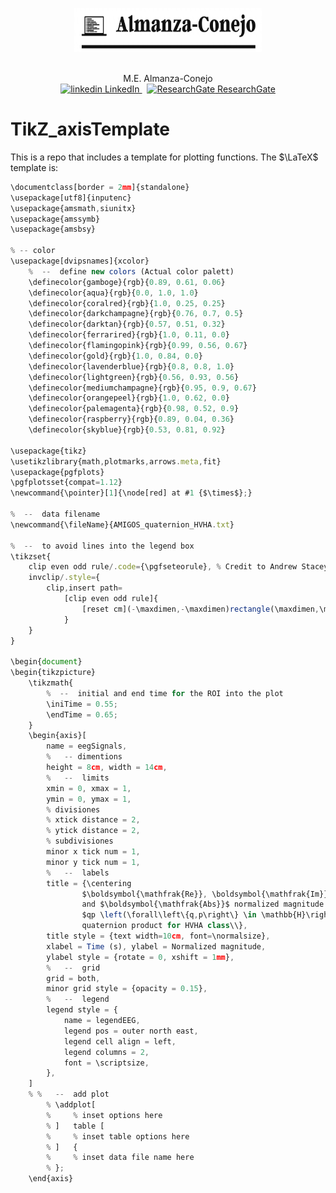 <p align="center">
  <a href="https://example.com/">
    <img src="https://github.com/Almanza-Conejo/imagesRepo/blob/main/almanza.png" alt="Almanza-Conejo" width=300 height=70>
  </a>
  <p align="center">
    <br>
    M.E. Almanza-Conejo</h2>
    <br>
    <a href="https://www.linkedin.com/in/oalmanzaconejo/" rel="nofollow noreferrer">
    <img src="https://i.stack.imgur.com/gVE0j.png" alt="linkedin"> LinkedIn
    </a> &nbsp; 
    <a href="https://github.com/[removed]" rel="nofollow noreferrer">
    <img src="https://user-images.githubusercontent.com/54937357/126514422-ba0e7de1-cbc2-4186-94d9-39e8a22c1c78.png" width="14" height="14"alt="ResearchGate"> ResearchGate
  </a>
  </p>
</p>

# TikZ_axisTemplate

This is a repo that includes a template for plotting functions. The $\LaTeX$ template is:

``` js
\documentclass[border = 2mm]{standalone}
\usepackage[utf8]{inputenc}
\usepackage{amsmath,siunitx}
\usepackage{amssymb}
\usepackage{amsbsy}

% -- color
\usepackage[dvipsnames]{xcolor}
    %  --  define new colors (Actual color palett)
    \definecolor{gamboge}{rgb}{0.89, 0.61, 0.06}	
    \definecolor{aqua}{rgb}{0.0, 1.0, 1.0}	
    \definecolor{coralred}{rgb}{1.0, 0.25, 0.25}
    \definecolor{darkchampagne}{rgb}{0.76, 0.7, 0.5}	
    \definecolor{darktan}{rgb}{0.57, 0.51, 0.32}	
    \definecolor{ferrarired}{rgb}{1.0, 0.11, 0.0}
    \definecolor{flamingopink}{rgb}{0.99, 0.56, 0.67}
    \definecolor{gold}{rgb}{1.0, 0.84, 0.0}
    \definecolor{lavenderblue}{rgb}{0.8, 0.8, 1.0}
    \definecolor{lightgreen}{rgb}{0.56, 0.93, 0.56}
    \definecolor{mediumchampagne}{rgb}{0.95, 0.9, 0.67}
    \definecolor{orangepeel}{rgb}{1.0, 0.62, 0.0}
    \definecolor{palemagenta}{rgb}{0.98, 0.52, 0.9}
    \definecolor{raspberry}{rgb}{0.89, 0.04, 0.36}
    \definecolor{skyblue}{rgb}{0.53, 0.81, 0.92}

\usepackage{tikz}
\usetikzlibrary{math,plotmarks,arrows.meta,fit}
\usepackage{pgfplots}
\pgfplotsset{compat=1.12}
\newcommand{\pointer}[1]{\node[red] at #1 {$\times$};}

%  --  data filename
\newcommand{\fileName}{AMIGOS_quaternion_HVHA.txt}

%  --  to avoid lines into the legend box
\tikzset{
    clip even odd rule/.code={\pgfseteorule}, % Credit to Andrew Stacey 
    invclip/.style={
        clip,insert path=
            [clip even odd rule]{
                [reset cm](-\maxdimen,-\maxdimen)rectangle(\maxdimen,\maxdimen)
            }
    }
}

\begin{document}
\begin{tikzpicture}
    \tikzmath{
        %  --  initial and end time for the ROI into the plot
        \iniTime = 0.55;
        \endTime = 0.65;
    }
    \begin{axis}[
        name = eegSignals,
        %   -- dimentions
        height = 8cm, width = 14cm,
        %   --  limits
        xmin = 0, xmax = 1,
        ymin = 0, ymax = 1,
        % divisiones
        % xtick distance = 2,
        % ytick distance = 2,
        % subdivisiones
        minor x tick num = 1,
        minor y tick num = 1,
        %   --  labels
        title = {\centering
                $\boldsymbol{\mathfrak{Re}}, \boldsymbol{\mathfrak{Im}}$, 
                and $\boldsymbol{\mathfrak{Abs}}$ normalized magnitude for
                $qp \left(\forall\left\{q,p\right\} \in \mathbb{H}\right)$
                quaternion product for HVHA class\\},
        title style = {text width=10cm, font=\normalsize},
        xlabel = Time (s), ylabel = Normalized magnitude,
        ylabel style = {rotate = 0, xshift = 1mm},
        %   --  grid
        grid = both,
        minor grid style = {opacity = 0.15},
        %   --  legend
        legend style = {
            name = legendEEG,
            legend pos = outer north east,
            legend cell align = left,
            legend columns = 2,
            font = \scriptsize,
        },
    ]
    % %   --  add plot
        % \addplot[
        %     % inset options here
        % ]   table [
        %     % inset table options here
        % ]   {
        %     % inset data file name here
        % };
    \end{axis}
```
